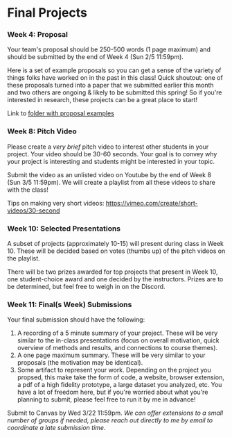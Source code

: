 
# Final Projects

### Week 4: Proposal

Your team's proposal should be 250-500 words (1 page maximum) and should be submitted by the end of Week 4 (Sun 2/5 11:59pm).

Here is a set of example proposals so you can get a sense of the variety of things folks have worked on in the past in this class! Quick shoutout: one of these proposals turned into a paper that we submitted earlier this month and two others are ongoing & likely to be submitted this spring! So if you're interested in research, these projects can be a great place to start!

Link to [folder with proposal examples](https://drive.google.com/drive/folders/1zDV0Lam5YMvBhFk6XmPFonWAo4-smX4X?usp=sharing)

### Week 8: Pitch Video

Please create a _very brief_ pitch video to interest other students in your project. Your video should be 30-60 seconds. Your goal is to convey why your project is interesting and students might be interested in your topic. 

Submit the video as an unlisted video on Youtube by the end of Week 8 (Sun 3/5 11:59pm). We will create a playlist from all these videos to share with the class!

Tips on making very short videos: https://vimeo.com/create/short-videos/30-second

### Week 10: Selected Presentations

A subset of projects (approximately 10-15) will present during class in Week 10. These will be decided based on votes (thumbs up) of the pitch videos on the playlist.  

There will be two prizes awarded for top projects that present in Week 10, one student-choice award and one decided by the instructors. Prizes are to be determined, but feel free to weigh in on the Discord. 

### Week 11: Final(s Week) Submissions

Your final submission should have the following:

1. A recording of a 5 minute summary of your project. These will be very similar to the in-class presentations (focus on overall motivation, quick overview of methods and results, and connections to course themes). 
2. A one page maximum summary. These will be very similar to your proposals (the motivation may be identical). 
3. Some artifact to represent your work. Depending on the project you propsed, this make take the form of code, a website, browser extension, a pdf of a high fidelity prototype, a large dataset you analyzed, etc. You have a lot of freedom here, but if you're worried about what you're planning to submit, please feel free to run it by me in advance!

Submit to Canvas by Wed 3/22 11:59pm. _We can offer extensions to a small number of groups if needed, please reach out directly to me by email to coordinate a late submission time._

